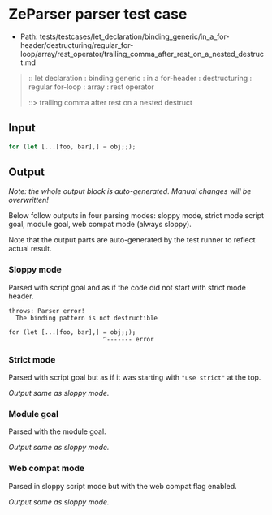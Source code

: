 # ZeParser parser test case

- Path: tests/testcases/let_declaration/binding_generic/in_a_for-header/destructuring/regular_for-loop/array/rest_operator/trailing_comma_after_rest_on_a_nested_destruct.md

> :: let declaration : binding generic : in a for-header : destructuring : regular for-loop : array : rest operator
>
> ::> trailing comma after rest on a nested destruct

## Input

`````js
for (let [...[foo, bar],] = obj;;);
`````

## Output

_Note: the whole output block is auto-generated. Manual changes will be overwritten!_

Below follow outputs in four parsing modes: sloppy mode, strict mode script goal, module goal, web compat mode (always sloppy).

Note that the output parts are auto-generated by the test runner to reflect actual result.

### Sloppy mode

Parsed with script goal and as if the code did not start with strict mode header.

`````
throws: Parser error!
  The binding pattern is not destructible

for (let [...[foo, bar],] = obj;;);
                          ^------- error
`````

### Strict mode

Parsed with script goal but as if it was starting with `"use strict"` at the top.

_Output same as sloppy mode._

### Module goal

Parsed with the module goal.

_Output same as sloppy mode._

### Web compat mode

Parsed in sloppy script mode but with the web compat flag enabled.

_Output same as sloppy mode._
